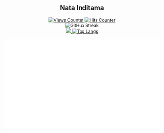 <div align="center">
  <h2>Nata Inditama</h2>  
  <a href="https://github.com/natainditama/">
    <img src="https://komarev.com/ghpvc/?username=natainditama&color=2563eb&label=Profile+Views" alt="Views Counter" />
  </a>
  <a href="https://github.com/natainditama/">
    <img
      src="https://hits.seeyoufarm.com/api/count/incr/badge.svg?url=https%3A%2F%2Fgithub.com%2Fnatainditama1212%2Fhit-counter&count_bg=%232563eb&title_bg=%23595959&title=Hits"
      alt="Hits Counter" />
  </a>
</div>

<div align="center">
  <picture>
    <img src="https://github-readme-streak-stats.herokuapp.com?user=natainditama&border_radius=&card_width=600&ring=0366D6&fire=0366D6&currStreakLabel=0366D6&border=FFFFFF00&background=FFFFFF00&stroke=FFFFFF00&currStreakNum=777777&sideNums=777777&sideLabels=777777&dates=959DA5&excludeDaysLabel=959DA5" alt="GitHub Streak" loading="lazy" title="GitHub Streak"/>
  </picture>
</div>

<div align="center">
  <a href="https://github.com/natainditama">
    <img src="https://github-readme-stats.vercel.app/api?username=natainditama&show_icons=true&hide_border=true&text_bold=false&bg_color=FFFFFF00&icon_color=777777&text_color=959DA5&custom_title=%20GitHub%20Statistics&hide_rank=false&show=prs_merged,prs_merged_percentage&line_height=30" />
  </a>

  <a href="https://github.com/natainditama">
    <img src="https://github-readme-stats.vercel.app/api/top-langs?username=natainditama&show_icons=true&hide_border=true&text_bold=false&bg_color=FFFFFF00&icon_color=777777&text_color=959DA5&langs_count=7&layout=donut&size_weight=0&count_weight=1" alt="Top Langs" />
  </a>
</div>

</br>

<div align="center">
  <picture>
    <source srcset="./github-metrics-small.svg" media="(max-width: 1024px)" />
    <img src="./github-metrics.svg" alt="Metrics" loading="lazy" title="Github Metrics"/>
  </picture>
</div>

